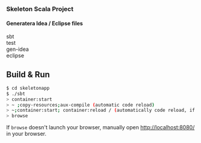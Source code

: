 ### Skeleton Scala Project

#### Generatera Idea / Eclipse files

sbt    
test    
gen-idea   
eclipse



## Build & Run ##

```sh
$ cd skeletonapp
$ ./sbt
> container:start
> ~ ;copy-resources;aux-compile (automatic code reload)
> ~;container:start; container:reload / (automatically code reload, if the above does not work)
> browse
```

If `browse` doesn't launch your browser, manually open [http://localhost:8080/](http://localhost:8080/) in your browser.
